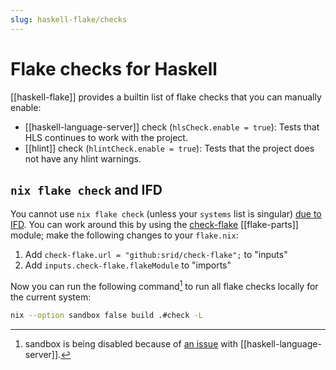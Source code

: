 ```yaml
---
slug: haskell-flake/checks
---
```


# Flake checks for Haskell

[[haskell-flake]] provides a builtin list of flake checks that you can manually enable:

- [[haskell-language-server]] check (`hlsCheck.enable = true`): Tests that HLS continues to work with the project.
- [[hlint]] check (`hlintCheck.enable = true`): Tests that the project does not have any hlint warnings.

## `nix flake check` and IFD

You cannot use `nix flake check` (unless your `systems` list is singular) [due to IFD](https://nixos.wiki/wiki/Haskell#IFD_and_Haskell). You can work around this by using the [check-flake](https://github.com/srid/check-flake) [[flake-parts]] module; make the following changes to your `flake.nix`:

1. Add `check-flake.url = "github:srid/check-flake";` to "inputs"
2. Add `inputs.check-flake.flakeModule` to "imports"

Now you can run the following command[^sandbox] to run all flake checks locally for the current system:

```sh
nix --option sandbox false build .#check -L
```

[^sandbox]: sandbox is being disabled because of [an issue](https://github.com/srid/haskell-flake/issues/21) with [[haskell-language-server]].
